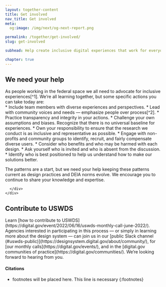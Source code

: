 ```yaml
---
layout: together-content
title: Get involved
nav_title: Get involved
meta:
  og:image: /img/next/og-next-report.png

permalink: /together/get-involved/
slug: get-involved

subhead: Help create inclusive digital experiences that work for everyone.

chapter: true
---
```

  <section  class="together-section together-section--{{ item.title | downcase | replace: " ", "-" | remove: "’" }} {{ item.section_class }}">
    <div class="grid-container">
    <!-- Section One -->
      <div class="grid-row">
        <div class="grid-col-12">
          <div class="together-section__header">
            <h2 class="together-section__heading">We need your help</h2>
          </div>
        </div>
        <div class="tablet:grid-col-10 tablet:margin-left-auto together-section-description" markdown="1">
As people working in the federal space we all need to advocate for inclusive experiences[^1]. We’re all learning together, but some specific actions you can take today are:
</div>
<div class="tablet:grid-offset-2 measure-4" markdown="1">
* Include team members with diverse experiences and perspectives.
* Lead with community voices and needs — emphasize people over process[^2].
* Practice transparency and integrity in your actions.
* Challenge your own assumptions and biases. Recognize that there is no universal baseline for experiences.
* Own your responsibility to ensure that the research we conduct is as inclusive and representative as possible.
* Engage with non-profits and community groups to identify, recruit, and fairly compensate diverse users.
* Consider who benefits and who may be harmed with each design.
* Ask yourself who is invited and who is absent from the discussion. 
* Identify who is best positioned to help us understand how to make our solutions better.

The patterns are a start, but we need your help keeping these patterns current as design practices and DEIA norms evolve. We encourage you to continue to share your knowledge and expertise.

</div>
     
      </div>
    </div>
  </section>

<section  class="together-section together-section--{{ item.title | downcase | replace: " ", "-" | remove: "’" }} {{ item.section_class }}">
    <div class="grid-container">      
      <!-- Section Two -->
      <div class="grid-row">
        <div class="grid-col-12">
          <div class="together-section__header">
            <h2 class="together-section__heading">Contribute to USWDS</h2>
          </div>
        </div>
        <div class="tablet:grid-col-10 tablet:margin-left-auto together-section-description" markdown="1">
 Learn [how to contribute to USWDS](https://digital.gov/event/2022/06/16/uswds-monthly-call-june-2022/). Agencies interested in participating in this process — or simply in learning more about the design system — can join us in our [public Slack channel (#uswds-public)](https://designsystem.digital.gov/about/community/), for [our monthly calls](https://digital.gov/events/), and in the [digital.gov communities of practice](https://digital.gov/communities/). We’re looking forward to hearing from you.

</div>
      </div>
    </div>
  </section>

<section class="next-section next-section--citations">
  <div class="grid-container">
    <div class="grid-row">
      <div class="tablet:grid-col-8 tablet:margin-x-auto desktop:margin-x-0" markdown="1">

#### Citations

* footnotes will be placed here. This line is necessary
{:footnotes}

[^1]: A quick guide to inclusive design. (August 15, 2022) Retrieved on August 19, 2022, from <https://medium.com/the-u-s-digital-service/a-quick-guide-to-inclusive-design-be4931ef2c>


[^2]: Communicating with and about people with disabilities. (February 1, 2022) Retrieved on August 19, 2022, from <https://www.cdc.gov/ncbddd/disabilityandhealth/materials/factsheets/fs-communicating-with-people.html>

</div>
    </div>
  </div>
</section>

